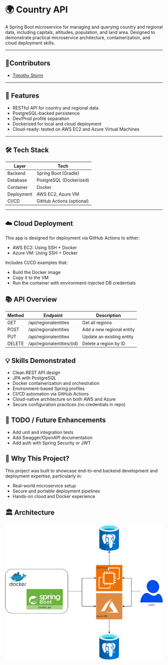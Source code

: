 # 🌍 Country API

A Spring Boot microservice for managing and querying country and regional data, including capitals, altitudes,
population, and land area. Designed to demonstrate practical microservice architecture, containerization, and cloud
deployment skills.

---

## 👷Contributors

- [Timothy Storm](mailto:timothystorm@gmail.com)

---

## 🧩 Features

- RESTful API for country and regional data
- PostgreSQL-backed persistence
- Dev/Prod profile separation
- Dockerized for local and cloud deployment
- Cloud-ready: tested on AWS EC2 and Azure Virtual Machines

---

## 🛠️ Tech Stack

| Layer      | Tech                      |
|------------|---------------------------|
| Backend    | Spring Boot (Gradle)      |
| Database   | PostgreSQL (Dockerized)   |
| Container  | Docker                    |
| Deployment | AWS EC2, Azure VM         |
| CI/CD      | GitHub Actions (optional) |

---

## ☁️ Cloud Deployment

This app is designed for deployment via GitHub Actions to either:

- AWS EC2: Using SSH + Docker
- Azure VM: Using SSH + Docker

Includes CI/CD examples that:

- Build the Docker image
- Copy it to the VM
- Run the container with environment-injected DB credentials

## 📚 API Overview

| Method | Endpoint                   | Description               |
|--------|----------------------------|---------------------------|
| GET    | /api/regionalentities      | Get all regions           |
| POST   | /api/regionalentities      | Add a new regional entity |
| PUT    | /api/regionalentities      | Update an existing entity |
| DELETE | /api/regionalentities/{id} | Delete a region by ID     |

## 💡 Skills Demonstrated

- Clean REST API design
- JPA with PostgreSQL
- Docker containerization and orchestration
- Environment-based Spring profiles
- CI/CD automation via GitHub Actions
- Cloud-native architecture on both AWS and Azure
- Secure configuration practices (no credentials in repo)

## 🚧 TODO / Future Enhancements

- Add unit and integration tests
- Add Swagger/OpenAPI documentation
- Add auth with Spring Security or JWT

## 🧠 Why This Project?

This project was built to showcase end-to-end backend development and deployment expertise, particularly in:

- Real-world microservice setup
- Secure and portable deployment pipelines
- Hands-on cloud and Docker experience

## 🏛️ Architecture

![Architectural Diagram](./docs/spring_boot.architecture.png "Architectural Diagram")
